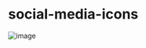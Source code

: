 # social-media-icons

![image](https://user-images.githubusercontent.com/108394936/197294010-b29baa9a-61ff-419f-a9cc-6d091911b647.png)
